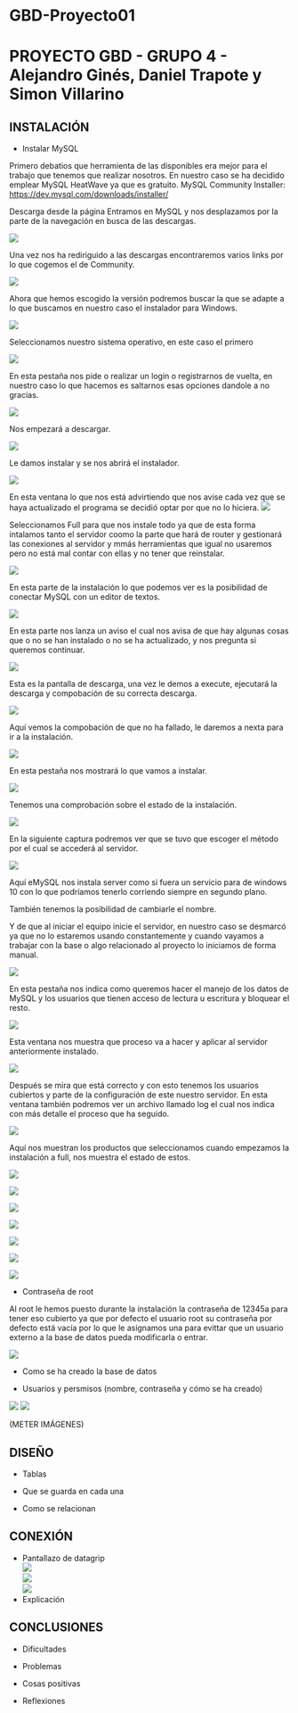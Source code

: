 # GBD-Proyecto01
# PROYECTO GBD - GRUPO 4 - Alejandro Ginés, Daniel Trapote y Simon Villarino

## INSTALACIÓN

* Instalar MySQL 

Primero debatios que herramienta de las disponibles era mejor para el trabajo que tenemos que realizar nosotros.
En nuestro caso se ha decidido emplear MySQL HeatWave ya que es gratuito.
MySQL Community Installer: https://dev.mysql.com/downloads/installer/ 

Descarga desde la página 
Entramos en MySQL y nos desplazamos por la parte de la navegación en busca de las descargas.

![](CAPS/INSTALAR_MYSQL/1.png)

Una vez nos ha rediriguido a las descargas encontraremos varios links por lo que cogemos el de Community.

![](CAPS/INSTALAR_MYSQL/2.png)

Ahora que hemos escogido la versión podremos buscar la que se adapte a lo que buscamos en nuestro caso el instalador para Windows.

![](CAPS/INSTALAR_MYSQL/3.png)

Seleccionamos nuestro sistema operativo, en este caso el primero

![](CAPS/INSTALAR_MYSQL/4.png)

En esta pestaña nos pide o realizar un login o registrarnos de vuelta, en nuestro caso lo que hacemos es saltarnos esas opciones dandole a no gracias.

![](CAPS/INSTALAR_MYSQL/5.png)

Nos empezará a descargar.

![](CAPS/INSTALAR_MYSQL/6.png)

Le damos instalar y se nos abrirá el instalador.

![](CAPS/INSTALAR_MYSQL/7.png)

En esta ventana lo que nos está advirtiendo que nos avise cada vez que se haya actualizado el programa se decidió optar por que no lo hiciera.
![](CAPS/INSTALAR_MYSQL/8.png)

Seleccionamos Full para que nos instale todo ya que de esta forma intalamos tanto el servidor coomo la parte que hará de router y gestionará las conexiones al servidor y mmás herramientas que igual no usaremos pero no está mal contar con ellas y no tener que reinstalar.

![](CAPS/INSTALAR_MYSQL/9.png)

En esta parte de la instalación lo que podemos ver es la posibilidad de conectar MySQL con un editor de textos.

![](CAPS/INSTALAR_MYSQL/10.png)

En esta parte nos lanza un aviso el cual nos avisa de que hay algunas cosas que o no se han instalado o no se ha actualizado, y nos pregunta si queremos continuar.
 
![](CAPS/INSTALAR_MYSQL/11.png)

Esta es la pantalla de descarga, una vez le demos a execute, ejecutará la descarga y compobación de su correcta descarga.

![](CAPS/INSTALAR_MYSQL/12.png)

Aquí vemos la compobación de que no ha fallado, le daremos a nexta para ir a la instalación.

![](CAPS/INSTALAR_MYSQL/13.png)


En esta pestaña nos mostrará lo que vamos a instalar.

![](CAPS/INSTALAR_MYSQL/14.png)


Tenemos una comprobación sobre el estado de la instalación.

![](CAPS/INSTALAR_MYSQL/15.png)

En la siguiente captura podremos ver que se tuvo que escoger el método por el cual se accederá al servidor.

![](CAPS/INSTALAR_MYSQL/16.png)

Aquí eMySQL nos instala server como si fuera un servicio para de windows 10 con lo que podríamos tenerlo corriendo siempre en segundo plano.

También tenemos la posibilidad de cambiarle el nombre.

Y de que al iniciar el equipo inicie el servidor, en nuestro caso se desmarcó ya que no lo estaremos usando constantemente y cuando vayamos a trabajar con la base o algo relacionado al proyecto lo iniciamos de forma manual.

![](CAPS/INSTALAR_MYSQL/20.png)

En esta pestaña nos indica como queremos hacer el manejo de los datos de MySQL y los usuarios que tienen acceso de lectura u escritura y bloquear el resto.

![](CAPS/INSTALAR_MYSQL/21.png)

Esta ventana nos muestra que proceso va a hacer y aplicar al servidor anteriormente instalado.

![](CAPS/INSTALAR_MYSQL/22.png)

Después se mira que está correcto y con esto tenemos los usuarios cubiertos y parte de la configuración de este nuestro servidor.
En esta ventana también podremos ver un archivo llamado log el cual nos indica con más detalle el proceso que ha seguido.

![](CAPS/INSTALAR_MYSQL/23.png)

Aquí nos muestran los productos que seleccionamos cuando empezamos la instalación a full, nos muestra el estado de estos.

![](CAPS/INSTALAR_MYSQL/24.png)



![](CAPS/INSTALAR_MYSQL/25.png)


![](CAPS/INSTALAR_MYSQL/26.png)


![](CAPS/INSTALAR_MYSQL/27.png)


![](CAPS/INSTALAR_MYSQL/28.png)


![](CAPS/INSTALAR_MYSQL/29.png)


![](CAPS/INSTALAR_MYSQL/30.png)

* Contraseña de root 

Al root le hemos puesto durante la instalación la contraseña de 12345a para 
tener eso cubierto ya que por defecto el usuario root su contraseña por defecto está vacía por lo que le asignamos una para evittar que un usuario externo a la base de datos pueda modificarla o entrar.

![](CAPS/USUARIOS_Y_ROOT/17.png)

* Como se ha creado la base de datos 


* Usuarios y persmisos (nombre, contraseña y cómo se ha creado) 

![](CAPS/USUARIOS_Y_ROOT/18.png)
![](CAPS/USUARIOS_Y_ROOT/19.png)

(METER IMÁGENES) 

## DISEÑO

* Tablas 

* Que se guarda en cada una 

* Como se relacionan 

## CONEXIÓN

* Pantallazo de datagrip  
![](CAPS/CONEXION/1.png)  
![](CAPS/CONEXION/2.png)  
![](CAPS/CONEXION/3.png)
* Explicación 

## CONCLUSIONES

* Dificultades 

* Problemas 

* Cosas positivas 

* Reflexiones 